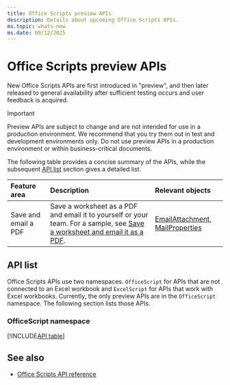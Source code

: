 ```yaml
---
title: Office Scripts preview APIs
description: Details about upcoming Office Scripts APIs.
ms.topic: whats-new
ms.date: 09/12/2025
---
```


# Office Scripts preview APIs

New Office Scripts APIs are first introduced in "preview", and then later released to general availability after sufficient testing occurs and user feedback is acquired.

> [!IMPORTANT]
> Preview APIs are subject to change and are not intended for use in a production environment. We recommend that you try them out in test and development environments only. Do not use preview APIs in a production environment or within business-critical documents.

The following table provides a concise summary of the APIs, while the subsequent [API list](#api-list) section gives a detailed list.

| Feature area | Description | Relevant objects |
|:--- |:--- |:--- |
| Save and email a PDF | Save a worksheet as a PDF and email it to yourself or your team. For a sample, see [Save a worksheet and email it as a PDF](/office/dev/scripts/resources/samples/save-as-pdf-email-as-pdf). | [EmailAttachment](/javascript/api/office-scripts/officescript/officescript.emailattachment), [MailProperties](/javascript/api/office-scripts/officescript/officescript.mailproperties) |

## API list

Office Scripts APIs use two namespaces. `OfficeScript` for APIs that are not connected to an Excel workbook and `ExcelScript` for APIs that work with Excel workbooks. Currently, the only preview APIs are in the `OfficeScript` namespace. The following section lists those APIs.

### OfficeScript namespace

[!INCLUDE[API table](../includes/officescript-preview.md)]

## See also

- [Office Scripts API reference](overview.md)
